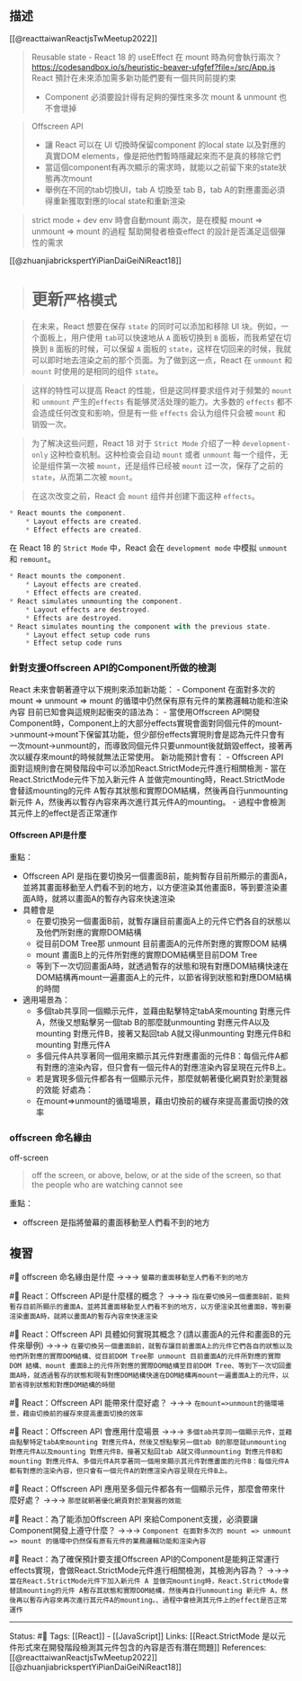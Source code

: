 ## 描述
[[@reacttaiwanReactjsTwMeetup2022]]
> Reusable state - React 18 的 useEffect 在 mount 時為何會執行兩次？
> https://codesandbox.io/s/heuristic-beaver-ufgfef?file=/src/App.js
> React 預計在未來添加需多新功能們要有一個共同前提約束
> 	- Component 必須要設計得有足夠的彈性來多次 mount & unmount 也不會壞掉

> Offscreen API
> 	 - 讓 React 可以在 UI 切換時保留component 的local state 以及對應的真實DOM elements，像是把他們暫時隱藏起來而不是真的移除它們
> 	 - 當這個component有再次顯示的需求時，就能以之前留下來的state狀態再次mount
> 	 - 舉例在不同的tab切換UI，tab A 切換至 tab B，tab A的對應畫面必須得重新獲取對應的local state和重新渲染

> strict mode + dev env 時會自動mount 兩次，是在模擬 mount => unmount => mount 的過程
> 幫助開發者檢查effect 的設計是否滿足這個彈性的需求


[[@zhuanjiabrickspertYiPianDaiGeiNiReact18]]
> # 更新`严格模式`

> 在未来，React 想要在保存 `state` 的同时可以添加和移除 UI 块。例如，一个面板上，用户使用 `tab`可以快速地从 `A` 面板切换到 `B` 面板，而我希望在切换到 `B` 面板的时候，可以保留 `A` 面板的 `state`，这样在切回来的时候，我就可以即时地去渲染之前的那个页面。为了做到这一点，React 在 `unmount` 和 `mount` 时使用的是相同的组件 `state`。

> 这样的特性可以提高 React 的性能，但是这同样要求组件对于频繁的 `mount` 和 `unmount` 产生的`effects` 有能够灵活处理的能力。大多数的 `effects` 都不会造成任何改变和影响，但是有一些 `effects` 会认为组件只会被 `mount` 和销毁一次。

> 为了解决这些问题，React 18 对于 `Strict Mode` 介绍了一种 `development-only` 这种检查机制。这种检查会自动 `mount` 或者 `unmount` 每一个组件，无论是组件第一次被 `mount`，还是组件已经被 `mount` 过一次，保存了之前的 `state`，从而第二次被 `mount`。

> 在这次改变之前，React 会 `mount` 组件并创建下面这种 `effects`。

```javascript
* React mounts the component.
    * Layout effects are created.
    * Effect effects are created.
```
  

在 React 18 的 `Strict Mode` 中，React 会在 `development mode` 中模拟 `unmount` 和 `remount`。

```javascript
* React mounts the component.
    * Layout effects are created.
    * Effect effects are created.
* React simulates unmounting the component.
    * Layout effects are destroyed.
    * Effects are destroyed.
* React simulates mounting the component with the previous state.
    * Layout effect setup code runs
    * Effect setup code runs
```


### 針對支援Offscreen API的Component所做的檢測


React 未來會朝著遵守以下規則來添加新功能：
	- Component 在面對多次的 mount => unmount => mount 的循環中仍然保有原有元件的業務邏輯功能和渲染內容
目前已知會與這規則起衝突的語法為：
	- 當使用Offscreen API開發Component時，Component上的大部分effects實現會面對同個元件的mount->unmount->mount下保留其功能，但少部份effects實現則會是認為元件只會有一次mount->unmount的，而導致同個元件只要unmount後就銷毀effect，接著再次以緩存來mount的時候就無法正常使用。
新功能預計會有：
	- Offscreen API
面對這規則會在開發階段中可以添加React.StrictMode元件進行相關檢測
	- 當在React.StrictMode元件下加入新元件 A 並做完mounting時，React.StrictMode會替該mounting的元件 A暫存其狀態和實際DOM結構，然後再自行unmounting 新元件 A，然後再以暫存內容來再次進行其元件A的mounting。
	- 過程中會檢測其元件上的effect是否正常運作


#### Offscreen API是什麼

重點：
- Offscreen API 是指在要切換另一個畫面B前，能夠暫存目前所顯示的畫面A，並將其畫面移動至人們看不到的地方，以方便渲染其他畫面B，等到要渲染畫面A時，就將以畫面A的暫存內容來快速渲染
- 具體會是
	- 在要切換另一個畫面B前，就暫存讓目前畫面A上的元件它們各自的狀態以及他們所對應的實際DOM結構
	- 從目前DOM Tree那 unmount 目前畫面A的元件所對應的實際DOM 結構
	- mount 畫面B上的元件所對應的實際DOM結構至目前DOM Tree
	- 等到下一次切回畫面A時，就透過暫存的狀態和現有對應DOM結構快速在DOM結構再mount一遍畫面A上的元件，以節省得到狀態和對應DOM結構的時間
- 適用場景為：
	- 多個tab共享同一個顯示元件，並藉由點擊特定tabA來mounting 對應元件A，然後又想點擊另一個tab B的那麼就unmounting 對應元件A以及mounting 對應元件B，接著又點回tab A就又得unmounting 對應元件B和mounting 對應元件A
	- 多個元件A共享著同一個用來顯示其元件對應畫面的元件B：每個元件A都有對應的渲染內容，但只會有一個元件A的對應渲染內容呈現在元件B上。
	- 若是實現多個元件都各有一個顯示元件，那麼就朝著優化網頁對於瀏覽器的效能
好處為：
	- 在mount=>unmount的循環場景，藉由切換前的緩存來提高畫面切換的效率
	


### offscreen 命名緣由

off-screen
> off the screen, or above, below, or at the side of the screen, so that the people who are watching cannot see 

重點：
- offscreen 是指將螢幕的畫面移動至人們看不到的地方
## 複習
#🧠 offscreen 命名緣由是什麼 ->->-> `螢幕的畫面移動至人們看不到的地方`
<!--SR:!2024-01-23,315,250-->

#🧠 React：Offscreen API是什麼樣的概念？  ->->-> `指在要切換另一個畫面B前，能夠暫存目前所顯示的畫面A，並將其畫面移動至人們看不到的地方，以方便渲染其他畫面B，等到要渲染畫面A時，就將以畫面A的暫存內容來快速渲染`
<!--SR:!2023-04-30,153,250-->

#🧠 React：Offscreen API 具體如何實現其概念？(請以畫面A的元件和畫面B的元件來舉例) ->->-> `在要切換另一個畫面B前，就暫存讓目前畫面A上的元件它們各自的狀態以及他們所對應的實際DOM結構、從目前DOM Tree那 unmount 目前畫面A的元件所對應的實際DOM 結構、mount 畫面B上的元件所對應的實際DOM結構至目前DOM Tree、等到下一次切回畫面A時，就透過暫存的狀態和現有對應DOM結構快速在DOM結構再mount一遍畫面A上的元件，以節省得到狀態和對應DOM結構的時間`
<!--SR:!2023-12-13,289,250-->

#🧠 React：Offscreen API  能帶來什麼好處？ ->->-> `在mount=>unmount的循環場景，藉由切換前的緩存來提高畫面切換的效率`
<!--SR:!2023-06-08,179,250-->

#🧠 React：Offscreen API  會應用什麼場景 ->->-> `多個tab共享同一個顯示元件，並藉由點擊特定tabA來mounting 對應元件A，然後又想點擊另一個tab B的那麼就unmounting 對應元件A以及mounting 對應元件B，接著又點回tab A就又得unmounting 對應元件B和mounting 對應元件A、多個元件A共享著同一個用來顯示其元件對應畫面的元件B：每個元件A都有對應的渲染內容，但只會有一個元件A的對應渲染內容呈現在元件B上。`
<!--SR:!2024-04-23,370,250-->

#🧠  React：Offscreen API 應用至多個元件都各有一個顯示元件，那麼會帶來什麼好處？ ->->-> `那麼就朝著優化網頁對於瀏覽器的效能`
<!--SR:!2023-07-26,197,230-->

#🧠 React：為了能添加Offscreen API 來給Component支援，必須要讓Component開發上遵守什麼？  ->->-> `Component 在面對多次的 mount => unmount => mount 的循環中仍然保有原有元件的業務邏輯功能和渲染內容`
<!--SR:!2023-06-13,184,250-->



#🧠 React：為了確保預計要支援Offscreen API的Component是能夠正常運行effects實現，會做React.StrictMode元件進行相關檢測，其檢測內容為？ ->->-> `當在React.StrictMode元件下加入新元件 A 並做完mounting時，React.StrictMode會替該mounting的元件 A暫存其狀態和實際DOM結構，然後再自行unmounting 新元件 A，然後再以暫存內容來再次進行其元件A的mounting。、過程中會檢測其元件上的effect是否正常運作`
<!--SR:!2024-07-31,432,250-->


---
Status: #🌱 
Tags:
[[React]] - [[JavaScript]]
Links:
[[React.StrictMode 是以元件形式來在開發階段檢測其元件包含的內容是否有潛在問題]]
References:
[[@reacttaiwanReactjsTwMeetup2022]]
[[@zhuanjiabrickspertYiPianDaiGeiNiReact18]]